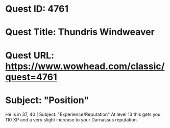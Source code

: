 # Quest ID: 4761
# Quest Title: Thundris Windweaver
# Quest URL: https://www.wowhead.com/classic/quest=4761
# Subject: "Position"
He is in 37, 40 | Subject: "Experience/Reputation"
At level 13 this gets you 110 XP and a very slight increase to your Darnassus reputation.
